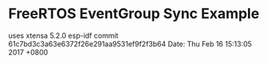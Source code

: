 # FreeRTOS EventGroup Sync Example

uses
xtensa 5.2.0
esp-idf commit 61c7bd3c3a63e6372f26e291aa9531ef9f2f3b64 Date:   Thu Feb 16 15:13:05 2017 +0800
